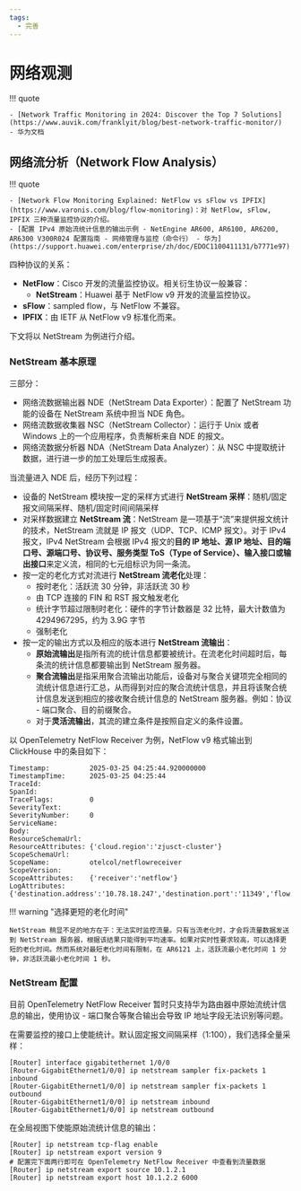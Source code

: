 ```yaml
---
tags:
  - 完善
---
```


# 网络观测

!!! quote

    - [Network Traffic Monitoring in 2024: Discover the Top 7 Solutions](https://www.auvik.com/franklyit/blog/best-network-traffic-monitor/)
    - 华为文档

## 网络流分析（Network Flow Analysis）

!!! quote

    - [Network Flow Monitoring Explained: NetFlow vs sFlow vs IPFIX](https://www.varonis.com/blog/flow-monitoring)：对 NetFlow, sFlow, IPFIX 三种流量监控协议的介绍。
    - [配置 IPv4 原始流统计信息的输出示例 - NetEngine AR600, AR6100, AR6200, AR6300 V300R024 配置指南 - 网络管理与监控（命令行） - 华为](https://support.huawei.com/enterprise/zh/doc/EDOC1100411131/b7771e97)

四种协议的关系：

- **NetFlow**：Cisco 开发的流量监控协议。相关衍生协议一般兼容：
    - **NetStream**：Huawei 基于 NetFlow v9 开发的流量监控协议。
- **sFlow**：sampled flow，与 NetFlow 不兼容。
- **IPFIX**：由 IETF 从 NetFlow v9 标准化而来。

下文将以 NetStream 为例进行介绍。

### NetStream 基本原理

三部分：

- 网络流数据输出器 NDE（NetStream Data Exporter）：配置了 NetStream 功能的设备在 NetStream 系统中担当 NDE 角色。
- 网络流数据收集器 NSC（NetStream Collector）：运行于 Unix 或者 Windows 上的一个应用程序，负责解析来自 NDE 的报文。
- 网络流数据分析器 NDA（NetStream Data Analyzer）：从 NSC 中提取统计数据，进行进一步的加工处理后生成报表。

当流量进入 NDE 后，经历下列过程：

- 设备的 NetStream 模块按一定的采样方式进行 **NetStream 采样**：随机/固定报文间隔采样、随机/固定时间间隔采样
- 对采样数据建立 **NetStream 流**：NetStream 是一项基于“流”来提供报文统计的技术，NetStream 流就是 IP 报文（UDP、TCP、ICMP 报文）。对于 IPv4 报文，IPv4 NetStream 会根据 IPv4 报文的**目的 IP 地址、源 IP 地址、目的端口号、源端口号、协议号、服务类型 ToS（Type of Service）、输入接口或输出接口**来定义流，相同的七元组标识为同一条流。
- 按一定的老化方式对流进行 **NetStream 流老化**处理：
    - 按时老化：活跃流 30 分钟，非活跃流 30 秒
    - 由 TCP 连接的 FIN 和 RST 报文触发老化
    - 统计字节超过限制时老化：硬件的字节计数器是 32 比特，最大计数值为 4294967295，约为 3.9G 字节
    - 强制老化
- 按一定的输出方式以及相应的版本进行 **NetStream 流输出**：
    - **原始流输出**是指所有流的统计信息都要被统计。在流老化时间超时后，每条流的统计信息都要输出到 NetStream 服务器。
    - **聚合流输出**是指采用聚合流输出功能后，设备对与聚合关键项完全相同的流统计信息进行汇总，从而得到对应的聚合流统计信息，并且将该聚合统计信息发送到相应的接收聚合统计信息的 NetStream 服务器。例如：协议 - 端口聚合、目的前缀聚合。
    - 对于**灵活流输出**，其流的建立条件是按照自定义的条件设置。

以 OpenTelemetry NetFlow Receiver 为例，NetFlow v9 格式输出到 ClickHouse 中的条目如下：

```text
Timestamp:          2025-03-25 04:25:44.920000000
TimestampTime:      2025-03-25 04:25:44
TraceId:
SpanId:
TraceFlags:         0
SeverityText:
SeverityNumber:     0
ServiceName:
Body:
ResourceSchemaUrl:
ResourceAttributes: {'cloud.region':'zjusct-cluster'}
ScopeSchemaUrl:
ScopeName:          otelcol/netflowreceiver
ScopeVersion:
ScopeAttributes:    {'receiver':'netflow'}
LogAttributes:      {'destination.address':'10.78.18.247','destination.port':'11349','flow.end':'1742876744920000000','flow.io.bytes':'377','flow.io.packets':'1','flow.sampler_address':'172.25.3.254','flow.sampling_rate':'0','flow.sequence_num':'1','flow.start':'1742876744920000000','flow.time_received':'1742876776236499353','flow.type':'netflow_v9','network.transport':'udp','network.type':'ipv4','source.address':'210.32.148.87','source.port':'29915'}
```

!!! warning "选择更短的老化时间"

    NetStream 稍显不足的地方在于：无法实时监控流量。只有当流老化时，才会将流量数据发送到 NetStream 服务器，根据该结果只能得到平均速率。如果对实时性要求较高，可以选择更短的老化时间。然而系统对最短老化时间有限制，在 AR6121 上，活跃流最小老化时间 1 分钟，非活跃流最小老化时间 1 秒。

### NetStream 配置

目前 OpenTelemetry NetFlow Receiver 暂时只支持华为路由器中原始流统计信息的输出，使用协议 - 端口聚合等聚合输出会导致 IP 地址字段无法识别等问题。

在需要监控的接口上使能统计。默认固定报文间隔采样（1:100），我们选择全量采样：

```text
[Router] interface gigabitethernet 1/0/0
[Router-GigabitEthernet1/0/0] ip netstream sampler fix-packets 1 inbound
[Router-GigabitEthernet1/0/0] ip netstream sampler fix-packets 1 outbound
[Router-GigabitEthernet1/0/0] ip netstream inbound
[Router-GigabitEthernet1/0/0] ip netstream outbound
```

在全局视图下使能原始流统计信息的输出：

```shell
[Router] ip netstream tcp-flag enable
[Router] ip netstream export version 9
# 配置完下面两行即可在 OpenTelemetry NetFlow Receiver 中查看到流量数据
[Router] ip netstream export source 10.1.2.1
[Router] ip netstream export host 10.1.2.2 6000
```
